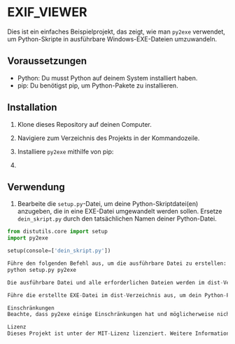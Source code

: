 # EXIF_VIEWER

Dies ist ein einfaches Beispielprojekt, das zeigt, wie man `py2exe` verwendet, um Python-Skripte in ausführbare Windows-EXE-Dateien umzuwandeln.

## Voraussetzungen

- Python: Du musst Python auf deinem System installiert haben.
- pip: Du benötigst pip, um Python-Pakete zu installieren.

## Installation

1. Klone dieses Repository auf deinen Computer.

2. Navigiere zum Verzeichnis des Projekts in der Kommandozeile.

3. Installiere `py2exe` mithilfe von pip:

4. 
## Verwendung

1. Bearbeite die `setup.py`-Datei, um deine Python-Skriptdatei(en) anzugeben, die in eine EXE-Datei umgewandelt werden sollen. Ersetze `dein_skript.py` durch den tatsächlichen Namen deiner Python-Datei.

```python
from distutils.core import setup
import py2exe

setup(console=['dein_skript.py'])

Führe den folgenden Befehl aus, um die ausführbare Datei zu erstellen:
python setup.py py2exe

Die ausführbare Datei und alle erforderlichen Dateien werden im dist-Verzeichnis erstellt.

Führe die erstellte EXE-Datei im dist-Verzeichnis aus, um dein Python-Programm zu starten.

Einschränkungen
Beachte, dass py2exe einige Einschränkungen hat und möglicherweise nicht mit allen Python-Bibliotheken oder -Funktionen kompatibel ist. Insbesondere Bibliotheken, die dynamisch geladene Module verwenden oder Python-Code zur Laufzeit generieren, können Schwierigkeiten bereiten.

Lizenz
Dieses Projekt ist unter der MIT-Lizenz lizenziert. Weitere Informationen findest du in der LICENSE
